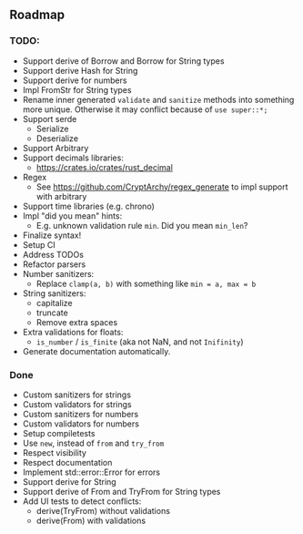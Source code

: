 ## Roadmap

### TODO:
* Support derive of Borrow<str> and Borrow<String> for String types
* Support derive Hash for String
* Support derive for numbers
* Impl FromStr for String types
* Rename inner generated `validate` and `sanitize` methods into something more unique. Otherwise it may conflict because of `use super::*;`
* Support serde
  * Serialize
  * Deserialize
* Support Arbitrary
* Support decimals libraries:
  * https://crates.io/crates/rust_decimal
* Regex
  * See https://github.com/CryptArchy/regex_generate to impl support with arbitrary
* Support time libraries (e.g. chrono)
* Impl  "did you mean" hints:
  * E.g. unknown validation rule `min`. Did you mean `min_len`?
* Finalize syntax!
* Setup CI
* Address TODOs
* Refactor parsers
* Number sanitizers:
  * Replace `clamp(a, b)` with something like `min = a, max = b`
* String sanitizers:
  * capitalize
  * truncate
  * Remove extra spaces
* Extra validations for floats:
  * `is_number` / `is_finite` (aka not NaN, and not `Inifinity`)
* Generate documentation automatically.


### Done
* Custom sanitizers for strings
* Custom validators for strings
* Custom sanitizers for numbers
* Custom validators for numbers
* Setup compiletests
* Use `new`, instead of `from` and `try_from`
* Respect visibility
* Respect documentation
* Implement std::error::Error for errors
* Support derive for String
* Support derive of From and TryFrom for String types
* Add UI tests to detect conflicts:
  * derive(TryFrom) without validations
  * derive(From) with validations
